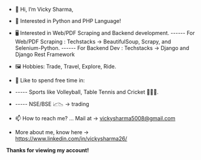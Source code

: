 - 👋 Hi, I’m Vicky Sharma,
- 👀 Interested in Python and PHP Language!
- 🖥 Interested in Web/PDF Scraping and Backend development. 
  ------ For Web/PDF Scraping : Techstacks -> BeautifulSoup, Scrapy, and Selenium-Python.
  ------ For Backend Dev : Techstacks -> Django and Django Rest Framework

- 🖼 Hobbies: Trade, Travel, Explore, Ride. 
- 🤩 Like to spend free time in:
-  ----- Sports like Volleyball, Table Tennis and Cricket 🏐🏓🏏. 
-  ----- NSE/BSE 📈📉 -> trading

- 📫 How to reach me? ... Mail at -> vickysharma5008@gmail.com
- More about me, know here -> https://www.linkedin.com/in/vickysharma26/

**Thanks for viewing my account!**

<!---
Vicky2603/Vicky2603 is a ✨ special ✨ repository because its `README.md` (this file) appears on your GitHub profile.
You can click the Preview link to take a look at your changes.
--->
